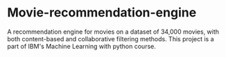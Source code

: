 # Movie-recommendation-engine
A recommendation engine for movies on a dataset of 34,000 movies, with both content-based and collaborative filtering methods. This project is a part of IBM's Machine Learning with python course.
